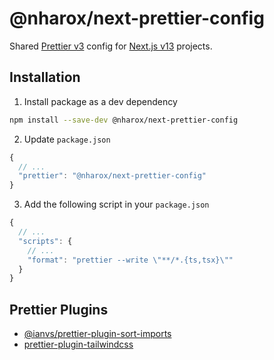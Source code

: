 # @nharox/next-prettier-config

Shared [Prettier v3](https://prettier.io/) config for [Next.js v13](https://nextjs.org/) projects.

## Installation

1. Install package as a dev dependency

```bash
npm install --save-dev @nharox/next-prettier-config
```

2. Update `package.json`

```js
{
  // ...
  "prettier": "@nharox/next-prettier-config"
}
```

3. Add the following script in your `package.json`

```js
{
  // ...
  "scripts": {
    // ...
    "format": "prettier --write \"**/*.{ts,tsx}\""
  }
}
```

## Prettier Plugins

- [@ianvs/prettier-plugin-sort-imports](https://github.com/ianvs/prettier-plugin-sort-imports)
- [prettier-plugin-tailwindcss](https://github.com/tailwindlabs/prettier-plugin-tailwindcss)
